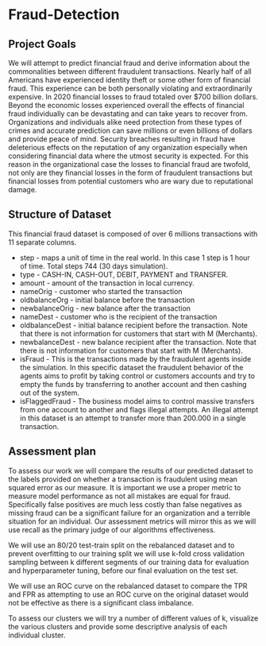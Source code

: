 # Fraud-Detection

## Project Goals

We will attempt to predict financial fraud and derive information about the commonalities between different fraudulent transactions. Nearly half of all Americans have experienced identity theft or some other form of financial fraud. This experience can be both personally violating and extraordinarily expensive. In 2020 financial losses to fraud totaled over $700 billion dollars. Beyond the economic losses experienced overall the effects of financial fraud individually can be devastating and can take years to recover from. Organizations and individuals alike need protection from these types of crimes and accurate prediction can save millions or even billions of dollars and provide peace of mind. Security breaches resulting in fraud have deleterious effects on the reputation of any organization especially when considering financial data where the utmost security is expected. For this reason in the organizational case the losses to financial fraud are twofold, not only are they financial losses in the form of fraudulent transactions but financial losses from potential customers who are wary due to reputational damage.

## Structure of Dataset

This financial fraud dataset is composed of over 6 millions transactions with 11 separate columns. 

- step - maps a unit of time in the real world. In this case 1 step is 1 hour of time. Total steps 744 (30 days simulation).
- type - CASH-IN, CASH-OUT, DEBIT, PAYMENT and TRANSFER.
- amount - amount of the transaction in local currency.
- nameOrig - customer who started the transaction
- oldbalanceOrg - initial balance before the transaction
- newbalanceOrig - new balance after the transaction
- nameDest - customer who is the recipient of the transaction
- oldbalanceDest - initial balance recipient before the transaction. Note that there is not information for customers that start with M (Merchants).
- newbalanceDest - new balance recipient after the transaction. Note that there is not information for customers that start with M (Merchants).
- isFraud - This is the transactions made by the fraudulent agents inside the simulation. In this specific dataset the fraudulent behavior of the agents aims to profit by taking control or customers accounts and try to empty the funds by transferring to another account and then cashing out of the system.
- isFlaggedFraud - The business model aims to control massive transfers from one account to another and flags illegal attempts. An illegal attempt in this dataset is an attempt to transfer more than 200.000 in a single transaction.

## Assessment plan

To assess our work we will compare the results of our predicted dataset to the labels provided on whether a transaction is fraudulent using mean squared error as our measure. It is important we use a proper metric to measure model performance as not all mistakes are equal for fraud.  
Specifically false positives are much less costly than false negatives as missing fraud can be a significant failure for an organization and a terrible situation for an individual. Our assessment metrics will mirror this as we will use recall as the primary judge of our algorithms effectiveness. 

We will use an 80/20 test-train split on the rebalanced dataset and to prevent overfitting to our training split we will use k-fold cross validation sampling between k different segments of our training data for evaluation and hyperparameter tuning, before our final evaluation on the test set.

We will use an ROC curve on the rebalanced dataset to compare the TPR and FPR as attempting to use an ROC curve on the original dataset would not be effective as there is a significant class imbalance. 

To assess our clusters we will try a number of different values of k, visualize the various clusters and provide some descriptive analysis of each individual cluster. 

